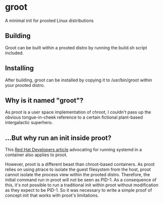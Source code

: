 # groot
A minimal init for prooted Linux distributions
## Building
Groot can be built within a prooted distro by running the build.sh script included.
## Installing
After building, groot can be installed by copying it to /usr/bin/groot within your prooted distro.
## Why is it named "groot"?
As proot is a user space implementation of chroot, I couldn't pass up the obvious tongue-in-cheek reference to a certain fictional plant-based intergalactic superhero.
## ...But why run an init inside proot?
This [Red Hat Developers article](https://developers.redhat.com/blog/2019/04/24/how-to-run-systemd-in-a-container) advocating for running systemd in a container also applies to proot.

However, proot is a different beast than chroot-based containers. As proot relies on using ptrace to isolate the guest filesystem from the host, proot cannot isolate the process view within the prooted distro. Therefore, the initial command run in proot will not be seen as PID-1. As a consequence of this, it's not possible to run a traditional init within proot without modification as they expect to be PID-1. So it was necessary to write a simple proof of concept init that works with proot's limitations.

